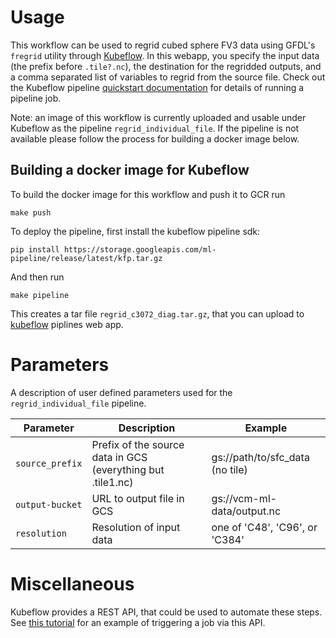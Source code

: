 # Usage

This workflow can be used to regrid cubed sphere FV3 data using GFDL's `fregrid` utility through [Kubeflow](https://kf-ml.endpoints.vcm-ml.cloud.goog/). In this webapp, you specify the input data (the prefix before `.tile?.nc`), the destination for the regridded outputs, and a comma separated list of variables to regrid from the source file.  Check out the Kubeflow pipeline [quickstart documentation](https://www.kubeflow.org/docs/pipelines/pipelines-quickstart/) for details of running a pipeline job.

Note: an image of this workflow is currently uploaded and usable under Kubeflow as the pipeline `regrid_individual_file`.  If the pipeline is not available please follow the process for building a docker image below.

## Building a docker image for Kubeflow

To build the docker image for this workflow and push it to GCR run
    
    make push
    
To deploy the pipeline, first install the kubeflow pipeline sdk:

    pip install https://storage.googleapis.com/ml-pipeline/release/latest/kfp.tar.gz


And then run
    
    make pipeline

This creates a tar file `regrid_c3072_diag.tar.gz`, that you can upload to [kubeflow](https://kf-ml.endpoints.vcm-ml.cloud.goog/) piplines web app. 

# Parameters

A description of user defined parameters used for the `regrid_individual_file` pipeline.

| Parameter | Description | Example |
|-----------|-------------|---------|
|`source_prefix`| Prefix of the source data in GCS (everything but .tile1.nc) | gs://path/to/sfc_data (no tile) |
| `output-bucket`| URL to output file in GCS | gs://vcm-ml-data/output.nc |
| `resolution`| Resolution of input data | one of 'C48', 'C96', or 'C384' |

# Miscellaneous

Kubeflow provides a REST API, that could be used to automate these steps. See
[this tutorial](https://www.suse.com/c/kubeflow-data-science-on-steroids/) for
an example of triggering a job via this API.

